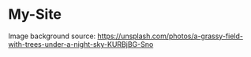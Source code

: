 # My-Site

Image background source: https://unsplash.com/photos/a-grassy-field-with-trees-under-a-night-sky-KURBjBG-Sno
